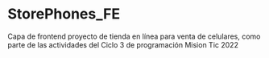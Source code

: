 # StorePhones_FE
Capa de frontend proyecto de tienda en línea para venta de celulares, como parte de las actividades del Ciclo 3 de programación Mision Tic 2022
